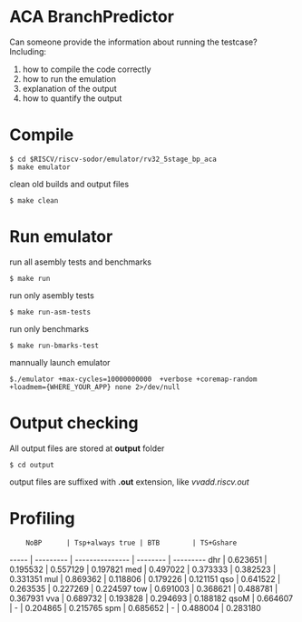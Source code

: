 # ACA BranchPredictor

Can someone provide the information about running the testcase?
Including:

1. how to compile the code correctly
2. how to run the emulation
3. explanation of the output
4. how to quantify the output

# Compile

    $ cd $RISCV/riscv-sodor/emulator/rv32_5stage_bp_aca
    $ make emulator

clean old builds and output files

    $ make clean

# Run emulator

run all asembly tests and benchmarks

    $ make run

run only asembly tests

    $ make run-asm-tests

run only benchmarks

    $ make run-bmarks-test

mannually launch emulator 

    $./emulator +max-cycles=10000000000  +verbose +coremap-random +loadmem={WHERE_YOUR_APP} none 2>/dev/null

# Output checking

All output files are stored at **output** folder

    $ cd output

output files are suffixed with **.out** extension, like *vvadd.riscv.out*

# Profiling

		NoBP      | Tsp+always true | BTB        | TS+Gshare
-----	|	--------- | --------------- | --------   | ---------
dhr	|	0.623651  | 0.195532        | 0.557129   | 0.197821
med	|	0.497022  | 0.373333        | 0.382523   | 0.331351
mul	|	0.869362  | 0.118806        | 0.179226   | 0.121151
qso	|	0.641522  | 0.263535        | 0.227269   | 0.224597
tow	|	0.691003  | 0.368621        | 0.488781   | 0.367931
vva	|	0.689732  | 0.193828        | 0.294693   | 0.188182
qsoM	|	0.664607  |	-	    | 0.204865	 | 0.215765
spm	|	0.685652  | 	-	    | 0.488004	 | 0.283180
